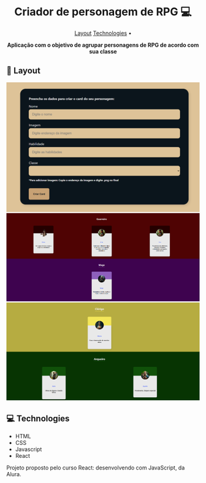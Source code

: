 
<h1 align="center" style="font-weight: bold;">Criador de personagem de RPG 💻</h1>

<p align="center">
 <a href="#layout">Layout</a> 
 <a href="#tech">Technologies</a> • 
</p>

<p align="center">
    <b>Aplicação com o objetivo de agrupar personagens de RPG de acordo com sua classe</b>
</p>


<h2 id="layout">🎨 Layout</h2>

<p align="center">

   <img src="src/img/formRPG.png"></img>
  <img src="src/img/classeRPG.png"></img>
  <img src="src/img/classeRPG2.png"></img>
</p>

<h2 id="technologies">💻 Technologies</h2>
<ul>
 <li>HTML</li>
 <li>CSS</li>
 <li>Javascript</li>
 <li>React</li>
</ul>



<p>Projeto proposto pelo curso React: desenvolvendo com JavaScript, da Alura.</p>

 
